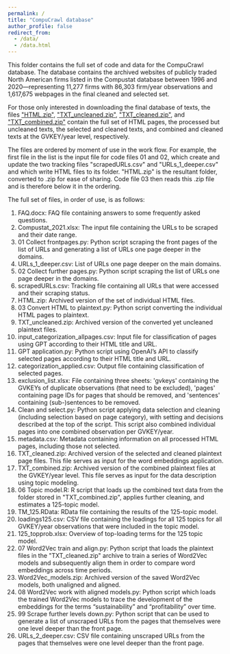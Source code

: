 ```yaml
---
permalink: /
title: "CompuCrawl database"
author_profile: false
redirect_from: 
  - /data/
  - /data.html
---
```

This folder contains the full set of code and data for the CompuCrawl database. The database contains the archived websites of publicly traded North American firms listed in the Compustat database between 1996 and 2020—representing 11,277 firms with 86,303 firm/year observations and 1,617,675 webpages in the final cleaned and selected set.

For those only interested in downloading the final database of texts, the files ["HTML.zip"](https://www.dropbox.com/scl/fi/sadofeczgvw5iqd58u4dh/HTML.zip?rlkey=zau82qcgqa0weieysqp66q4sm&dl=0), ["TXT_uncleaned.zip"](https://www.dropbox.com/scl/fi/qdjm2cie9r64vhmdsa3jv/TXT_uncleaned.zip?rlkey=19na0vi9rf2hxs2m4ga8d2lht&dl=0), ["TXT_cleaned.zip"](https://www.dropbox.com/scl/fi/vxrun4k5zprqc2zl5gj9d/TXT_cleaned.zip?rlkey=nmbh3n5p24ebs887yzri4fxu0&dl=0), and ["TXT_combined.zip"](https://www.dropbox.com/scl/fi/nyz23wc5b8zml7zyijicd/TXT_combined.zip?rlkey=tg5ywz7m0pght589xxuwj1nqp&dl=0) contain the full set of HTML pages, the processed but uncleaned texts, the selected and cleaned texts, and combined and cleaned texts at the GVKEY/year level, respectively.

The files are ordered by moment of use in the work flow. For example, the first file in the list is the input file for code files 01 and 02, which create and update the two tracking files "scrapedURLs.csv" and "URLs_1_deeper.csv" and which write HTML files to its folder. "HTML.zip" is the resultant folder, converted to .zip for ease of sharing. Code file 03 then reads this .zip file and is therefore below it in the ordering.

The full set of files, in order of use, is as follows:
1. FAQ.docx: FAQ file containing answers to some frequently asked questions.
2. Compustat_2021.xlsx: The input file containing the URLs to be scraped and their date range.
3. 01 Collect frontpages.py: Python script scraping the front pages of the list of URLs and generating a list of URLs one page deeper in the domains.
4. URLs_1_deeper.csv: List of URLs one page deeper on the main domains.
5. 02 Collect further pages.py: Python script scraping the list of URLs one page deeper in the domains.
6. scrapedURLs.csv: Tracking file containing all URLs that were accessed and their scraping status.
7. HTML.zip: Archived version of the set of individual HTML files.
8. 03 Convert HTML to plaintext.py: Python script converting the individual HTML pages to plaintext.
9. TXT_uncleaned.zip: Archived version of the converted yet uncleaned plaintext files.
10. input_categorization_allpages.csv: Input file for classification of pages using GPT according to their HTML title and URL.
11. GPT application.py: Python script using OpenAI’s API to classify selected pages according to their HTML title and URL.
12. categorization_applied.csv: Output file containing classification of selected pages.
13. exclusion_list.xlsx: File containing three sheets: 'gvkeys' containing the GVKEYs of duplicate observations (that need to be excluded), 'pages' containing page IDs for pages that should be removed, and 'sentences' containing (sub-)sentences to be removed.
14. Clean and select.py: Python script applying data selection and cleaning (including selection based on page category), with setting and decisions described at the top of the script. This script also combined individual pages into one combined observation per GVKEY/year.
15. metadata.csv: Metadata containing information on all processed HTML pages, including those not selected.
16. TXT_cleaned.zip: Archived version of the selected and cleaned plaintext page files. This file serves as input for the word embeddings application.
17. TXT_combined.zip: Archived version of the combined plaintext files at the GVKEY/year level. This file serves as input for the data description using topic modeling.
18. 06 Topic model.R: R script that loads up the combined text data from the folder stored in "TXT_combined.zip", applies further cleaning, and estimates a 125-topic model.
19. TM_125.RData: RData file containing the results of the 125-topic model.
20. loadings125.csv: CSV file containing the loadings for all 125 topics for all GVKEY/year observations that were included in the topic model.
21. 125_topprob.xlsx: Overview of top-loading terms for the 125 topic model.
22. 07 Word2Vec train and align.py: Python script that loads the plaintext files in the "TXT_cleaned.zip" archive to train a series of Word2Vec models and subsequently align them in order to compare word embeddings across time periods.
23. Word2Vec_models.zip: Archived version of the saved Word2Vec models, both unaligned and aligned.
24. 08 Word2Vec work with aligned models.py: Python script which loads the trained Word2Vec models to trace the development of the embeddings for the terms “sustainability” and “profitability” over time.
25. 99 Scrape further levels down.py: Python script that can be used to generate a list of unscraped URLs from the pages that themselves were one level deeper than the front page.
26. URLs_2_deeper.csv: CSV file containing unscraped URLs from the pages that themselves were one level deeper than the front page.
